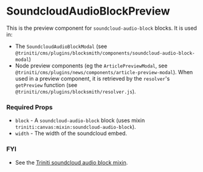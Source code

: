 # SoundcloudAudioBlockPreview

This is the preview component for `soundcloud-audio-block` blocks. It is used in:
+ The `SoundcloudAudioBlockModal` (see `@triniti/cms/plugins/blocksmith/components/soundcloud-audio-block-modal`)
+ Node preview components (eg the `ArticlePreviewModal`, see `@triniti/cms/plugins/news/components/article-preview-modal`). When used in a preview component, it is retrieved by the `resolver`'s `getPreview` function (see `@triniti/cms/plugins/blocksmith/resolver.js`).

### Required Props
+ `block` - A `soundcloud-audio-block` block (uses mixin `triniti:canvas:mixin:soundcloud-audio-block`).
+ `width` - The width of the soundcloud embed.

### FYI
+ See the [Triniti soundcloud audio block mixin](https://github.com/triniti/schemas/tree/master/schemas/triniti/canvas/mixin/soundcloud-audio-block).
